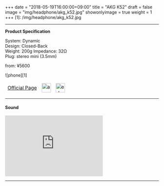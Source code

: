 +++
date = "2018-05-19T16:00:00+09:00"
title = "AKG K52"
draft = false
image = "img/headphone/akg_k52.jpg"
showonlyimage = true
weight = 1
+++
[1]: /img/headphone/akg_k52.jpg

---


**Product Specification**  

System: Dynamic  
Design: Closed-Back  
Weight: 200g
Impedance: 32Ω    
Plug: stereo mini (3.5mm)  

<p class="txtR">from: ¥5600</p>  

<!--more-->

![phone][1]

<div id="pages">
<table>
<thead>
<tr>
<td><a href="http://akg.harman-japan.co.jp/product.php?id=k52">Official Page</a></td>
<td>
<a href="https://www.amazon.co.jp/AKG-K52/dp/B06XT8DLZV">
<img alt="amazon" src="/img/logo/amazon_logo.png" height="30px" />
</a>
</td>
<td>
<a href="http://www.e-earphone.jp/akg/k52">
<img alt="e☆イヤホン" src="/img/logo/e_iyahon.png" height="30px" />
</a>
</td>
</tr>
</thead>
</table>
</div>

---

#### Sound 

<div class="center">
  <iframe width="320" height="200" src="https://www.youtube.com/embed/aAPlpMPoP3Q" frameborder="0" allow="autoplay; encrypted-media" allowfullscreen></iframe>
</div>

---


